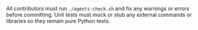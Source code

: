 All contributors must run `./agents-check.sh` and fix any warnings or errors before committing.
Unit tests must mock or stub any external commands or libraries so they remain pure Python tests.
